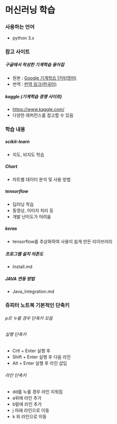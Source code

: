 # 머신러닝 학습

### 사용하는 언어

* python 3.x

### 참고 사이트

##### 구글에서 작성한 기계학습 용어집
* 원본 : [Google 기계학습 단어(영어)][googlelink]
* 번역 : [번역 링크(한국어)][translatelink]

[translatelink]: https://www.codeonweb.com/@mookiekim/ml-glossary?utm_medium=social&utm_source=gaerae.com&utm_campaign=%EA%B0%9C%EB%B0%9C%EC%9E%90%EC%8A%A4%EB%9F%BD%EB%8B%A4
[googlelink]: https://developers.google.com/machine-learning/glossary/

##### kaggle (기계학습 경쟁 사이트)
* https://www.kaggle.com/
* 다양한 레퍼런스를 참고할 수 있음

### 학습 내용

##### scikit-learn 
* 지도, 비지도 학습

##### Chart
* 차트별 데이터 분석 및 사용 방법

##### tensorflow 
* 딥러닝 학습
* 동영상, 이미지 처리 등
* 개발 난이도가 어려움

##### keras
* tensorflow를 추상화하여 사용이 쉽게 만든 라이브러리

##### 프로그램 설치 의존도
* Install.md

##### JAVA 연동 방법
* Java_Integration.md

### 쥬피터 노트북 기본적인 단축키

###### p르 누를 경우 단축키 모음

###### 실행 단축키
* Crtl + Enter 실행 후
* Shift + Enter 실행 후 다음 라인
* Alt + Enter 실행 후 라인 삽입

###### 라인 단축키
* dd를 누를 경우 라인 지워짐
* a위에 라인 추가
* b밑에 라인 추가
* j 아래 라인으로 이동
* k 위 라인으로 이동

